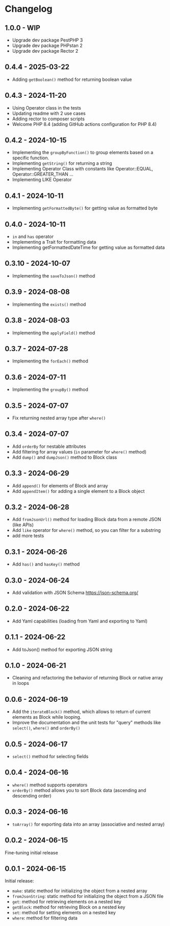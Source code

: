 # Changelog

## 1.0.0 - WIP
- Upgrade dev package PestPHP 3
- Upgrade dev package PHPstan 2
- Upgrade dev package Rector 2

## 0.4.4 - 2025-03-22
- Adding `getBoolean()` method for returning boolean value

## 0.4.3 - 2024-11-20
- Using Operator class in the tests
- Updating readme with 2 use cases
- Adding rector to composer scripts
- Welcome PHP 8.4 (adding GitHub actions configuration for PHP 8.4)

## 0.4.2 - 2024-10-15
- Implementing the `groupByFunction()` to group elements based on a specific function.
- Implementing `getString()` for returning a string
- Implementing Operator Class with constants like Operator::EQUAL, Operator::GREATER_THAN ...
- Implementing LIKE Operator

## 0.4.1 - 2024-10-11
- Implementing `getFormattedByte()` for getting value as formatted byte

## 0.4.0 - 2024-10-11
- `in` and `has` operator
- Implementing a Trait for formatting data
- Implementing getFormattedDateTime for getting value as formatted data

## 0.3.10 - 2024-10-07
- Implementing the `saveToJson()` method

## 0.3.9 - 2024-08-08
- Implementing the `exists()` method

## 0.3.8 - 2024-08-03
- Implementing the `applyField()` method

## 0.3.7 - 2024-07-28
- Implementing the `forEach()` method

## 0.3.6 - 2024-07-11
- Implementing the `groupBy()` method

## 0.3.5 - 2024-07-07
- Fix returning nested array type after `where()`

## 0.3.4 - 2024-07-07
- Add `orderBy` for nestable attributes
- Add filtering for array values (`in` parameter for `where()` method)
- Add `dump()` and `dumpJson()` method to Block class


## 0.3.3 - 2024-06-29
- Add `append()` for elements of Block and array
- Add `appendItem()` for adding a single element to a Block object

## 0.3.2 - 2024-06-28
- Add `fromJsonUrl()` method for loading Block data from a remote JSON (like APIs)
- Add `like` operator for `where()` method, so you can filter for a substring
- add more tests

## 0.3.1 - 2024-06-26
- Add `has()` and `hasKey()` method

## 0.3.0 - 2024-06-24
- Add validation with JSON Schema https://json-schema.org/

## 0.2.0 - 2024-06-22
- Add Yaml capabilities (loading from Yaml and exporting to Yaml)

## 0.1.1 - 2024-06-22
- Add toJson() method for exporting JSON string

## 0.1.0 - 2024-06-21
- Cleaning and refactoring the behavior of returning Block or native array in loops

## 0.0.6 - 2024-06-19
- Add the `iterateBlock()` method, which allows to return of current elements as Block while looping.
- Improve the documentation and the unit tests for "query" methods like `select()`, `where()` and `orderBy()`

## 0.0.5 - 2024-06-17
- `select()` method for selecting fields

## 0.0.4 - 2024-06-16
- `where()` method supports operators
- `orderBy()` method allows you to sort Block data (ascending and descending order)

## 0.0.3 - 2024-06-16
- `toArray()` for exporting data into an array (associative and nested array)

## 0.0.2 - 2024-06-15
Fine-tuning initial release

## 0.0.1 - 2024-06-15
Initial release:
- `make`: static method for initializing the object from a nested array
- `fromJsonString`: static method for initializing the object from a JSON file
- `get`: method for retrieving elements on a nested key
- `getBlock`: method for retrieving Block on a nested key
- `set`: method for setting elements on a nested key
- `where`: method for filtering data
